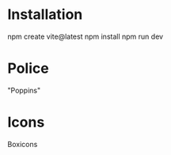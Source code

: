 # Installation

npm create vite@latest
npm install
npm run dev


# Police

"Poppins"

# Icons

Boxicons